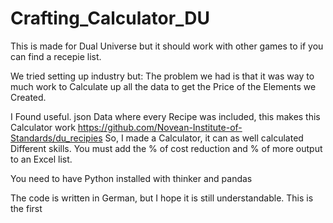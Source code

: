 # Crafting_Calculator_DU

This is made for Dual Universe but it should work with other games to if you can find a recepie list. 

We tried setting up industry but:
The problem we had is that it was way to much work to Calculate up all the data to get the Price of the Elements we Created.

I Found useful. json Data where every Recipe was included, this makes this Calculator work https://github.com/Novean-Institute-of-Standards/du_recipies 
So, I made a Calculator, it can as well calculated Different skills. 
You must add the % of cost reduction and % of more output to an Excel list.


You need to have Python installed with thinker and pandas

The code is written in German, but I hope it is still understandable.
This is the first 
